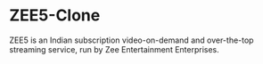 # ZEE5-Clone

ZEE5 is an Indian subscription video-on-demand and over-the-top 
streaming service, run by Zee Entertainment Enterprises.
